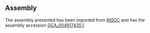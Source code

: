 
Assembly
--------

The assembly presented has been imported from 
[INSDC](http://www.insdc.org) and has the assembly accession
[GCA\_004917435.1](http://www.ebi.ac.uk/ena/data/view/GCA_004917435.1).


